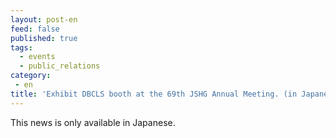 ```yaml
---
layout: post-en
feed: false
published: true
tags:
  - events
  - public_relations
category:
 - en
title: 'Exhibit DBCLS booth at the 69th JSHG Annual Meeting. (in Japanese)'
---
```

This news is only available in Japanese.
